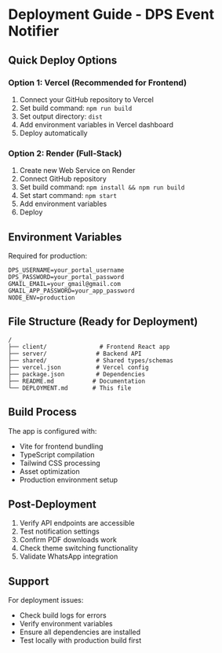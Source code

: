# Deployment Guide - DPS Event Notifier

## Quick Deploy Options

### Option 1: Vercel (Recommended for Frontend)
1. Connect your GitHub repository to Vercel
2. Set build command: `npm run build`
3. Set output directory: `dist`
4. Add environment variables in Vercel dashboard
5. Deploy automatically

### Option 2: Render (Full-Stack)
1. Create new Web Service on Render
2. Connect GitHub repository
3. Set build command: `npm install && npm run build`
4. Set start command: `npm start`
5. Add environment variables
6. Deploy

## Environment Variables

Required for production:
```
DPS_USERNAME=your_portal_username
DPS_PASSWORD=your_portal_password
GMAIL_EMAIL=your_gmail@gmail.com
GMAIL_APP_PASSWORD=your_app_password
NODE_ENV=production
```

## File Structure (Ready for Deployment)

```
/
├── client/               # Frontend React app
├── server/              # Backend API
├── shared/              # Shared types/schemas
├── vercel.json          # Vercel config
├── package.json         # Dependencies
├── README.md           # Documentation
└── DEPLOYMENT.md       # This file
```

## Build Process

The app is configured with:
- Vite for frontend bundling
- TypeScript compilation
- Tailwind CSS processing
- Asset optimization
- Production environment setup

## Post-Deployment

1. Verify API endpoints are accessible
2. Test notification settings
3. Confirm PDF downloads work
4. Check theme switching functionality
5. Validate WhatsApp integration

## Support

For deployment issues:
- Check build logs for errors
- Verify environment variables
- Ensure all dependencies are installed
- Test locally with production build first